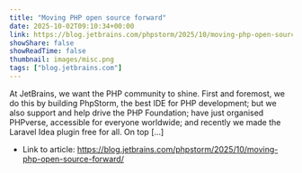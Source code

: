 ```yaml
---
title: "Moving PHP open source forward"
date: 2025-10-02T09:10:34+00:00
link: https://blog.jetbrains.com/phpstorm/2025/10/moving-php-open-source-forward/
showShare: false
showReadTime: false
thumbnail: images/misc.png
tags: ["blog.jetbrains.com"]
---
```

At JetBrains, we want the PHP community to shine. First and foremost, we do this by building PhpStorm, the best IDE for PHP development; but we also support and help drive the PHP Foundation; have just organised PHPverse, accessible for everyone worldwide; and recently we made the Laravel Idea plugin free for all. On top […]

- Link to article: https://blog.jetbrains.com/phpstorm/2025/10/moving-php-open-source-forward/